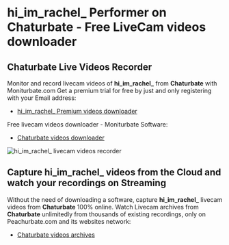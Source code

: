 # hi_im_rachel_ Performer on Chaturbate - Free LiveCam videos downloader

## Chaturbate Live Videos Recorder

Monitor and record livecam videos of **hi_im_rachel_** from **Chaturbate** with Moniturbate.com
Get a premium trial for free by just and only registering with your Email address:
* [hi_im_rachel_ Premium videos downloader](https://moniturbate.com/request-demo-licence-key.html)

Free livecam videos downloader - Moniturbate Software:
* [Chaturbate videos downloader](https://moniturbate.com/moniturbate-download-software.html)

![hi_im_rachel_ livecam videos recorder](https://peachurnet.com/templates/moniturbate-software.png)


## Capture hi_im_rachel_ videos from the Cloud and watch your recordings on Streaming

Without the need of downloading a software, capture **hi_im_rachel_** livecam videos from **Chaturbate** 100% online.
Watch Livecam archives from **Chaturbate** unlimitedly from thousands of existing recordings, only on Peachurbate.com and its websites network:
* [Chaturbate videos archives](https://peachurnet.com/)